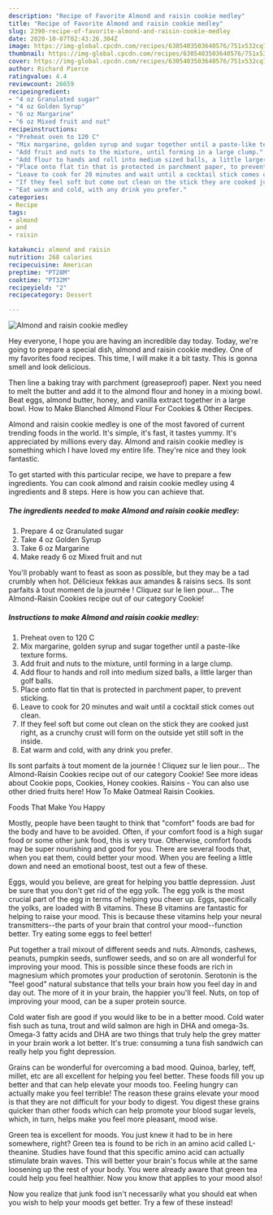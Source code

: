 ```yaml
---
description: "Recipe of Favorite Almond and raisin cookie medley"
title: "Recipe of Favorite Almond and raisin cookie medley"
slug: 2390-recipe-of-favorite-almond-and-raisin-cookie-medley
date: 2020-10-07T02:43:26.304Z
image: https://img-global.cpcdn.com/recipes/6305403503640576/751x532cq70/almond-and-raisin-cookie-medley-recipe-main-photo.jpg
thumbnail: https://img-global.cpcdn.com/recipes/6305403503640576/751x532cq70/almond-and-raisin-cookie-medley-recipe-main-photo.jpg
cover: https://img-global.cpcdn.com/recipes/6305403503640576/751x532cq70/almond-and-raisin-cookie-medley-recipe-main-photo.jpg
author: Richard Pierce
ratingvalue: 4.4
reviewcount: 26659
recipeingredient:
- "4 oz Granulated sugar"
- "4 oz Golden Syrup"
- "6 oz Margarine"
- "6 oz Mixed fruit and nut"
recipeinstructions:
- "Preheat oven to 120 C"
- "Mix margarine, golden syrup and sugar together until a paste-like texture forms."
- "Add fruit and nuts to the mixture, until forming in a large clump."
- "Add flour to hands and roll into medium sized balls, a little larger than golf balls."
- "Place onto flat tin that is protected in parchment paper, to prevent sticking."
- "Leave to cook for 20 minutes and wait until a cocktail stick comes out clean."
- "If they feel soft but come out clean on the stick they are cooked just right, as a crunchy crust will form on the outside yet still soft in the inside."
- "Eat warm and cold, with any drink you prefer."
categories:
- Recipe
tags:
- almond
- and
- raisin

katakunci: almond and raisin 
nutrition: 268 calories
recipecuisine: American
preptime: "PT28M"
cooktime: "PT32M"
recipeyield: "2"
recipecategory: Dessert

---
```



![Almond and raisin cookie medley](https://img-global.cpcdn.com/recipes/6305403503640576/751x532cq70/almond-and-raisin-cookie-medley-recipe-main-photo.jpg)

Hey everyone, I hope you are having an incredible day today. Today, we're going to prepare a special dish, almond and raisin cookie medley. One of my favorites food recipes. This time, I will make it a bit tasty. This is gonna smell and look delicious.

Then line a baking tray with parchment (greaseproof) paper. Next you need to melt the butter and add it to the almond flour and honey in a mixing bowl. Beat eggs, almond butter, honey, and vanilla extract together in a large bowl. How to Make Blanched Almond Flour For Cookies &amp; Other Recipes.

Almond and raisin cookie medley is one of the most favored of current trending foods in the world. It's simple, it's fast, it tastes yummy. It's appreciated by millions every day. Almond and raisin cookie medley is something which I have loved my entire life. They're nice and they look fantastic.


To get started with this particular recipe, we have to prepare a few ingredients. You can cook almond and raisin cookie medley using 4 ingredients and 8 steps. Here is how you can achieve that.

<!--inarticleads1-->

##### The ingredients needed to make Almond and raisin cookie medley:

1. Prepare 4 oz Granulated sugar
1. Take 4 oz Golden Syrup
1. Take 6 oz Margarine
1. Make ready 6 oz Mixed fruit and nut


You&#39;ll probably want to feast as soon as possible, but they may be a tad crumbly when hot. Délicieux fekkas aux amandes &amp; raisins secs. Ils sont parfaits à tout moment de la journée ! Cliquez sur le lien pour… The Almond-Raisin Cookies recipe out of our category Cookie! 

<!--inarticleads2-->

##### Instructions to make Almond and raisin cookie medley:

1. Preheat oven to 120 C
1. Mix margarine, golden syrup and sugar together until a paste-like texture forms.
1. Add fruit and nuts to the mixture, until forming in a large clump.
1. Add flour to hands and roll into medium sized balls, a little larger than golf balls.
1. Place onto flat tin that is protected in parchment paper, to prevent sticking.
1. Leave to cook for 20 minutes and wait until a cocktail stick comes out clean.
1. If they feel soft but come out clean on the stick they are cooked just right, as a crunchy crust will form on the outside yet still soft in the inside.
1. Eat warm and cold, with any drink you prefer.


Ils sont parfaits à tout moment de la journée ! Cliquez sur le lien pour… The Almond-Raisin Cookies recipe out of our category Cookie! See more ideas about Cookie pops, Cookies, Honey cookies. Raisins - You can also use other dried fruits here! How To Make Oatmeal Raisin Cookies. 

Foods That Make You Happy


Mostly, people have been taught to think that "comfort" foods are bad for the body and have to be avoided. Often, if your comfort food is a high sugar food or some other junk food, this is very true. Otherwise, comfort foods may be super nourishing and good for you. There are several foods that, when you eat them, could better your mood. When you are feeling a little down and need an emotional boost, test out a few of these.

Eggs, would you believe, are great for helping you battle depression. Just be sure that you don't get rid of the egg yolk. The egg yolk is the most crucial part of the egg in terms of helping you cheer up. Eggs, specifically the yolks, are loaded with B vitamins. These B vitamins are fantastic for helping to raise your mood. This is because these vitamins help your neural transmitters--the parts of your brain that control your mood--function better. Try eating some eggs to feel better!

Put together a trail mixout of different seeds and nuts. Almonds, cashews, peanuts, pumpkin seeds, sunflower seeds, and so on are all wonderful for improving your mood. This is possible since these foods are rich in magnesium which promotes your production of serotonin. Serotonin is the "feel good" natural substance that tells your brain how you feel day in and day out. The more of it in your brain, the happier you'll feel. Nuts, on top of improving your mood, can be a super protein source.

Cold water fish are good if you would like to be in a better mood. Cold water fish such as tuna, trout and wild salmon are high in DHA and omega-3s. Omega-3 fatty acids and DHA are two things that truly help the grey matter in your brain work a lot better. It's true: consuming a tuna fish sandwich can really help you fight depression. 

Grains can be wonderful for overcoming a bad mood. Quinoa, barley, teff, millet, etc are all excellent for helping you feel better. These foods fill you up better and that can help elevate your moods too. Feeling hungry can actually make you feel terrible! The reason these grains elevate your mood is that they are not difficult for your body to digest. You digest these grains quicker than other foods which can help promote your blood sugar levels, which, in turn, helps make you feel more pleasant, mood wise.

Green tea is excellent for moods. You just knew it had to be in here somewhere, right? Green tea is found to be rich in an amino acid called L-theanine. Studies have found that this specific amino acid can actually stimulate brain waves. This will better your brain's focus while at the same loosening up the rest of your body. You were already aware that green tea could help you feel healthier. Now you know that applies to your mood also!

Now you realize that junk food isn't necessarily what you should eat when you wish to help your moods get better. Try a few of these instead!

